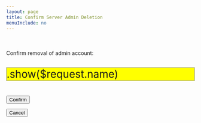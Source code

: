 ```yaml
---
layout: page
title: Confirm Server Admin Deletion
menuInclude: no
---
```

<div class="center-content">
	<div class="flex-column-hcenter">
		<div class="center-content" style="margin: 50px 0px 0px 0px;">
			Confirm removal of admin account:
		</div>
		<div class="center-content" style="margin: 30px 0px 40px 0px; background-color: yellow; border: 1px grey solid; font-size: 2em;">
			.show($request.name)
		</div>
		<div class="flex-row-vcenter" style="justify-content: space-between;">
			<form method="post" action="/serveradmin/command/delete-account">
				<input type="hidden" name="name" value=".show($request.name)">
				<input type="submit" value="Confirm">
			</form>
			<form method="post" action="/serveradmin/pages/admin-management.sf.html">
				<input type="submit" value="Cancel">
			</form>
		</div>
	</div>
</div>
